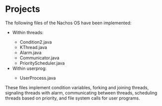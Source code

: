 # Projects

The following files of the Nachos OS have been implemented:

<ul>
	<li>Within threads:</li>
	<ul>
		<li>Condition2.java</li>
		<li>KThread.java</li>
		<li>Alarm.java</li>
		<li>Communicator.java</li>
		<li>PriorityScheduler.java</li>
	</ul>
	<li>Within userprog:</li>
	<ul>
		<li>UserProcess.java</li>
	</ul>
</ul>

These files implement condition variables, forking and joining threads, signaling threads with alarm, communicating between threads, scheduling threads based on priority, and file system calls for user programs.